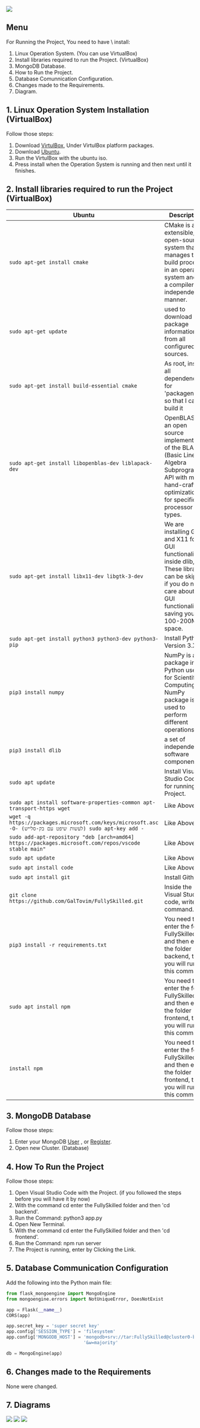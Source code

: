 ![](https://raw.githubusercontent.com/GalTovim/FullySkilled/master/FullySkilled.png)

## Menu
For Running the Project, You need to have \ install:
1. Linux Operation System. (You can use VirtualBox)
2. Install libraries required to run the Project. (VirtualBox)
3. MongoDB Database.
4. How to Run the Project.
5. Database Comunnication Configuration.
6. Changes made to the Requirements.
7. Diagram.

## 1. Linux Operation System Installation (VirtualBox)
                    
					
Follow those steps:
1. Download [VirtulBox](https://www.virtualbox.org/wiki/Downloads "VirtulBox"),
Under VirtulBox platform packages.
2. Download [Ubuntu](https://ubuntu.com/download/desktop "Ubuntu").
3. Run the VirtulBox with the ubuntu iso.
4. Press install when the Operation System is running and then next until it finishes.
                    
					
## 2. Install libraries required to run the Project (VirtualBox)
                    
					
| Ubuntu | Description                    |
| ------------- | ------------------------------ |
|`sudo apt-get install cmake`|CMake is an extensible, open-source system that manages the build process in an operating system and in a compiler-independent manner.|
|`sudo apt-get update`|used to download package information from all configured sources.|
|`sudo apt-get install build-essential cmake`|As root, install all dependencies for 'packagename' so that I can build it|
|`sudo apt-get install libopenblas-dev liblapack-dev`|OpenBLAS is an open source implementation of the BLAS (Basic Linear Algebra Subprograms) API with many hand-crafted optimizations for specific processor types.|
|`sudo apt-get install libx11-dev libgtk-3-dev`|We are installing GTK and X11 for GUI functionality inside dlib, These libraries can be skipped if you do not care about the GUI functionality, saving you 100-200MB in space.|
|`sudo apt-get install python3 python3-dev python3-pip`|Install Python Version 3.X.X .|
|`pip3 install numpy`|NumPy is a package in Python used for Scientific Computing, NumPy package is used to perform different operations.|
|`pip3 install dlib`|a set of independent software components.|
|`sudo apt update`|Install Visual Studio Code for running the Project.|
|`sudo apt install software-properties-common apt-transport-https wget`|Like Above.|
|`wget -q https://packages.microsoft.com/keys/microsoft.asc -O- (לעשות שיפט עם בק-סלייש) sudo apt-key add -`|Like Above.|
|`sudo add-apt-repository "deb [arch=amd64] https://packages.microsoft.com/repos/vscode stable main"`|Like Above.|
|`sudo apt update`|Like Above.|
|`sudo apt install code`|Like Above.|
|`sudo apt install git`|Install Github.|
|`git clone https://github.com/GalTovim/FullySkilled.git`|Inside the Visual Studio code, write this command.|
|`pip3 install -r requirements.txt`|You need to enter the folder FullySkilled and then enter the folder backend, there you will run this command.|
|`sudo apt install npm`|You need to enter the folder FullySkilled and then enter the folder frontend, there you will run this command.|
|`install npm`|You need to enter the folder FullySkilled and then enter the folder frontend, there you will run this command.|
                    
					
## 3. MongoDB Database
                    
					
Follow those steps:
1. Enter your MongoDB [User](https://cloud.mongodb.com/user#/atlas/login "User") , or [Register](https://cloud.mongodb.com/user#/atlas/register/accountProfile "Register").
2. Open new Cluster. (Database)

                    
					
## 4. How To Run the Project


Follow those steps:
1. Open Visual Studio Code with the Project. (if you followed the steps before you will have it by now)
2. With the command cd enter the FullySkilled folder and then 'cd backend'.
3. Run the Command: python3 app.py
4. Open New Terminal.
5. With the command cd enter the FullySkilled folder and then 'cd frontend'.
6. Run the Command: npm run server
7. The Project is running, enter by Clicking the Link.

                    
					
## 5. Database Communication Configuration

Add the following into the Python main file:

```python
from flask_mongoengine import MongoEngine
from mongoengine.errors import NotUniqueError, DoesNotExist

app = Flask(__name__)
CORS(app)

app.secret_key = 'super secret key'
app.config['SESSION_TYPE'] = 'filesystem'
app.config['MONGODB_HOST'] = 'mongodb+srv://tar:FullySkilled@cluster0-byfy8.mongodb.net/FullySkilled?retryWrites=true' \
                             '&w=majority'

db = MongoEngine(app)
```
## 6. Changes made to the Requirements

None were changed.

## 7. Diagrams

![](https://raw.githubusercontent.com/GalTovim/FullySkilled/master/DFDLev0.png)
![](https://raw.githubusercontent.com/GalTovim/FullySkilled/master/DFDLev1.png)
![](https://raw.githubusercontent.com/GalTovim/FullySkilled/master/ERD.png)
